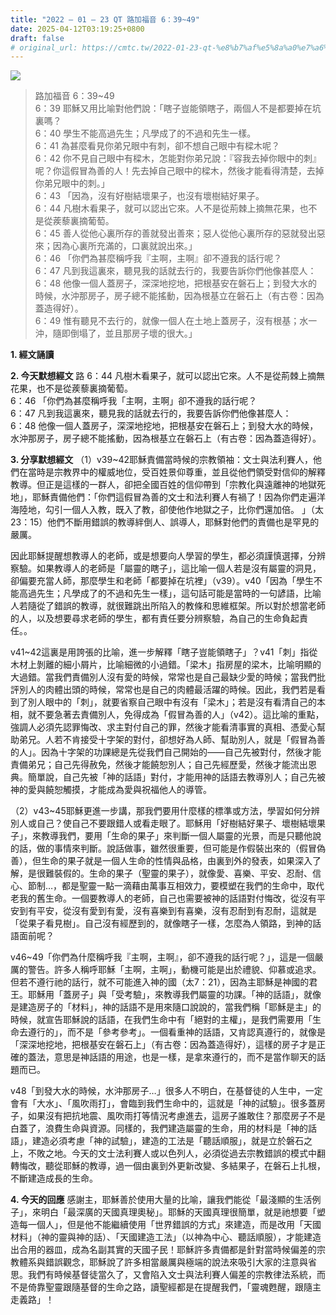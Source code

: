 ```yaml
---
title: "2022 – 01 – 23 QT 路加福音 6：39~49"
date: 2025-04-12T03:19:25+0800
draft: false
# original_url: https://cmtc.tw/2022-01-23-qt-%e8%b7%af%e5%8a%a0%e7%a6%8f%e9%9f%b3-6%ef%bc%9a3949
---
```


![](/images/qt.jpg)
> 路加福音 6：39\~49  
> 6：39 耶穌又用比喻對他們說：「瞎子豈能領瞎子，兩個人不是都要掉在坑裏嗎？  
> 6：40 學生不能高過先生；凡學成了的不過和先生一樣。  
> 6：41 為甚麼看見你弟兄眼中有刺，卻不想自己眼中有樑木呢？  
> 6：42 你不見自己眼中有樑木，怎能對你弟兄說：『容我去掉你眼中的刺』呢？你這假冒為善的人！先去掉自己眼中的樑木，然後才能看得清楚，去掉你弟兄眼中的刺。」  
> 6：43 「因為，沒有好樹結壞果子，也沒有壞樹結好果子。  
> 6：44 凡樹木看果子，就可以認出它來。人不是從荊棘上摘無花果，也不是從蒺藜裏摘葡萄。  
> 6：45 善人從他心裏所存的善就發出善來；惡人從他心裏所存的惡就發出惡來；因為心裏所充滿的，口裏就說出來。」  
> 6：46 「你們為甚麼稱呼我『主啊，主啊』卻不遵我的話行呢？  
> 6：47 凡到我這裏來，聽見我的話就去行的，我要告訴你們他像甚麼人：  
> 6：48 他像一個人蓋房子，深深地挖地，把根基安在磐石上；到發大水的時候，水沖那房子，房子總不能搖動，因為根基立在磐石上（有古卷：因為蓋造得好）。  
> 6：49 惟有聽見不去行的，就像一個人在土地上蓋房子，沒有根基；水一沖，隨即倒塌了，並且那房子壞的很大。」

**1. 經文誦讀**

**2.  今天默想經文**
路 6：44 凡樹木看果子，就可以認出它來。人不是從荊棘上摘無花果，也不是從蒺藜裏摘葡萄。  
6：46 「你們為甚麼稱呼我「主啊，主啊」卻不遵我的話行呢？  
6：47 凡到我這裏來，聽見我的話就去行的，我要告訴你們他像甚麼人：  
6：48 他像一個人蓋房子，深深地挖地，把根基安在磐石上；到發大水的時候，水沖那房子，房子總不能搖動，因為根基立在磐石上（有古卷：因為蓋造得好）。

**3. 分享默想經文**
（1）v39\~42耶穌責備當時候的宗教領袖：文士與法利賽人，他們在當時是宗教界中的權威地位，受百姓景仰尊重，並且從他們領受對信仰的解釋教導。但正是這樣的一群人，卻把全國百姓的信仰帶到「宗教化與遠離神的地獄死地」，耶穌責備他們：「你們這假冒為善的文士和法利賽人有禍了！因為你們走遍洋海陸地，勾引一個人入教，既入了教，卻使他作地獄之子，比你們還加倍。 」（太23：15）他們不斷用錯誤的教導絆倒人、誤導人，耶穌對他們的責備也是罕見的嚴厲。

因此耶穌提醒想教導人的老師，或是想要向人學習的學生，都必須謹慎選擇，分辨察驗。如果教導人的老師是「屬靈的瞎子」，這比喻一個人若是沒有屬靈的洞見，卻偏要充當人師，那麼學生和老師「都要掉在坑裡」（v39）。v40「因為「學生不能高過先生；凡學成了的不過和先生一樣」，這句話可能是當時的一句諺語，比喻人若隨從了錯誤的教導，就很難跳出所陷入的教條和思維框架。所以對於想當老師的人，以及想要尋求老師的學生，都有責任要分辨察驗，為自己的生命負起責任。。

v41\~42這裏是用誇張的比喻，進一步解釋「瞎子豈能領瞎子」？v41「刺」指從木材上剝離的細小屑片，比喻細微的小過錯。「梁木」指房屋的梁木，比喻明顯的大過錯。當我們責備別人沒有愛的時候，常常也是自己最缺少愛的時候；當我們批評別人的肉體出頭的時候，常常也是自己的肉體最活躍的時候。因此，我們若是看到了別人眼中的「刺」，就要省察自己眼中有沒有「梁木」；若是沒有看清自己的本相，就不要急著去責備別人，免得成為「假冒為善的人」（v42）。這比喻的重點，強調人必須先認罪悔改、求主對付自己的罪，然後才能看清事實的真相、憑愛心幫助弟兄。人若不肯接受十字架的對付，卻想好為人師、幫助別人，就是「假冒為善的人」。因為十字架的功課總是先從我們自己開始的——自己先被對付，然後才能責備弟兄；自己先得赦免，然後才能饒恕別人；自己先經歷愛，然後才能流出恩典。簡單說，自己先被「神的話語」對付，才能用神的話語去教導別人；自己先被神的愛與饒恕觸摸，才能成為愛與祝福他人的導管。

（2）v43\~45耶穌更進一步講，那我們要用什麼樣的標準或方法，學習如何分辨別人或自己？使自己不要跟錯人或看走眼了。耶穌用「好樹結好果子、壞樹結壞果子」，來教導我們，要用「生命的果子」來判斷一個人屬靈的光景，而是只聽他說的話，做的事情來判斷。說話做事，雖然很重要，但可能是作假裝出來的（假冒偽善），但生命的果子就是一個人生命的性情與品格，由裏到外的發表，如果深入了解，是很難裝假的。生命的果子（聖靈的果子），就像愛、喜樂、平安、忍耐、信心、節制…，都是聖靈一點一滴藉由萬事互相效力，要模塑在我們的生命中，取代老我的舊生命。一個要教導人的老師，自己也需要被神的話語對付悔改，從沒有平安到有平安，從沒有愛到有愛，沒有喜樂到有喜樂，沒有忍耐到有忍耐，這就是「從果子看見樹」。自己沒有經歷到的，就像瞎子一樣，怎麼為人領路，到神的話語面前呢？

v46\~49「你們為什麼稱呼我『主啊，主啊』，卻不遵我的話行呢？」，這是一個嚴厲的警告。許多人稱呼耶穌「主啊，主啊」，動機可能是出於禮貌、仰慕或追求。但若不遵行祂的話行，就不可能進入神的國（太7：21），因為主耶穌是神國的君王。耶穌用「蓋房子」與「受考驗」，來教導我們屬靈的功課。「神的話語」，就像是建造房子的「材料」，神的話語不是用來隨口說說的，當我們稱「耶穌是主」的時候，就宣告耶穌說的話語，在我們生命中有「絕對的主權」，是我們需要用「生命去遵行的」，而不是「參考參考」。一個看重神的話語，又肯認真遵行的，就像是「深深地挖地，把根基安在磐石上」（有古卷：因為蓋造得好），這樣的房子才是正確的蓋法，意思是神話語的用途，也是一樣，是拿來遵行的，而不是當作聊天的話題而已。

v48「到發大水的時候，水沖那房子…」很多人不明白，在基督徒的人生中，一定會有「大水」、「風吹雨打」，會臨到我們生命中的，這就是「神的試驗」。很多蓋房子，如果沒有把抗地震、風吹雨打等情況考慮進去，這房子誰敢住？那麼房子不是白蓋了，浪費生命與資源。同樣的，我們建造屬靈的生命，用的材料是「神的話語」，建造必須考慮「神的試驗」，建造的工法是「聽話順服」，就是立於磐石之上，不敗之地。今天的文士法利賽人或以色列人，必須從過去宗教錯誤的模式中翻轉悔改，聽從耶穌的教導，過一個由裏到外更新改變、多結果子，在磐石上扎根，不斷建造成長的生命。

**4. 今天的回應**
感謝主，耶穌善於使用大量的比喻，讓我們能從「最淺顯的生活例子」，來明白「最深廣的天國真理奧秘」。耶穌的天國真理很簡單，就是祂想要「塑造每一個人」，但是他不能繼續使用「世界錯誤的方式」來建造，而是改用「天國材料」（神的靈與神的話）、「天國建造工法」（以神為中心、聽話順服），才能建造出合用的器皿，成為名副其實的天國子民！耶穌許多責備都是針對當時候偏差的宗教體系與錯誤觀念，耶穌說了許多相當嚴厲與極端的說法來吸引大家的注意與省思。我們有時候基督徒當久了，又會陷入文士與法利賽人偏差的宗教律法系統，而不是倚靠聖靈跟隨基督的生命之路，讀聖經都是在提醒我們，「靈魂甦醒，跟隨主走義路」！
